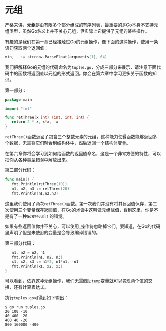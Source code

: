 # **元组**

严格来讲，**元组**是由有限多个部分组成的有序列表，最重要的是Go本身不支持元组类型，虽然Go名义上并不关心元组，但实际上它提供了元组的某些操作。

有趣的是我们在第一章已经接触过Go的元组操作，像下面的这种操作，使用一条语句获取两个返回值：

```go
min, _ := strconv.ParseFloat(arguments[1], 64)
```

我们把解释Go的元组的代码命名为`tuples.go`，分成三部分来展示，请注意下面代码中的函数将返回值以元组的形式返回。你会在第六章中学习更多关于函数的知识。

第一部分：

 ```go
package main

import "fmt"

func retThree(x int) (int, int, int) {
	return 2 * x, x*x, -x
 }
 ```

`retThree()`函数返回了包含三个整数元素的元组，这种能力使得函数能够返回多个数据，无需将它们聚合到结构体中，然后返回一个结构体变量。

在第六章你将会学习到如何给函数的返回值命名，这是一个非常方便的特性，可以把你从各种类型错误中解放出来。

第二部分代码：

 ```go
func main() {
	fmt.Println(retThree(10))
	n1, n2, n3 := retThree(20)
	fmt.Println(n1,n2,n3)
 ```

这里我们使用了两次`retThree()`函数。第一次我们并没有将其返回值保存，第二次使用三个变量保存返回值，在Go的术语中这叫做元组赋值，看到这里，你是不是有了一种`Go支持元组！`的错觉。

如果有些返回值你并不关心，可以使用`_`操作符忽略掉它们。要知道，在Go的代码里声明了但是未使用的变量是会导致编译错误的。

第三部分代码：

 ```go
	n1, n2 = n2, n1
	fmt.Println(n1, n2, n3)
	x1, x2, x3 := n1*2, n1*n1, -n1
	fmt.Println(x1, x2, x3)
}
 ```

可以看到，依靠这种元组操作，我们无需借助`temp`变量就可以实现两个值的交换，还有计算表达式。

执行`tuples.go`可得到如下输出：

```shell
$ go run tuples.go
20 100 -10
40 400 -20
400 40 -20
800 160000 -400
```